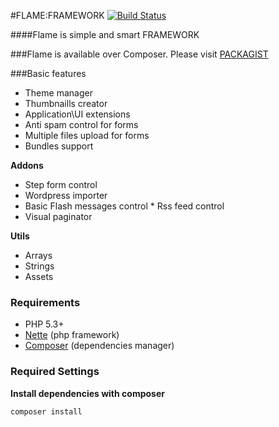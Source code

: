 #FLAME:FRAMEWORK [![Build Status](https://travis-ci.org/flame-org/Framework.png?branch=master)](https://travis-ci.org/flame-org/Framework)

####Flame is simple and smart FRAMEWORK

###Flame is available over Composer. Please visit [PACKAGIST](http://packagist.org/packages/flame/framework)

###Basic features
* Theme manager
* Thumbnaills creator
* Application\UI extensions
* Anti spam control for forms
* Multiple files upload for forms
* Bundles support

**Addons**
* Step form control
* Wordpress importer
* Basic Flash messages control
* Rss feed control
* Visual paginator

**Utils**
* Arrays
* Strings
* Assets


### Requirements
* PHP 5.3+
* [Nette](http://nette.org/) (php framework)
* [Composer](http://getcomposer.org/) (dependencies manager)

### Required Settings
**Install dependencies with composer**

	composer install